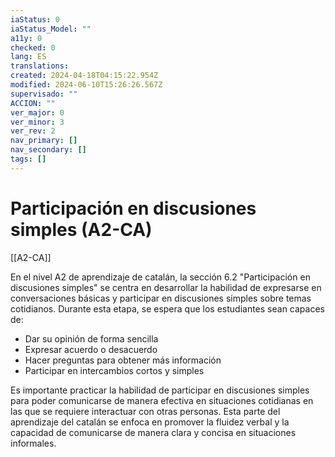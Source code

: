 ```yaml
---
iaStatus: 0
iaStatus_Model: ""
a11y: 0
checked: 0
lang: ES
translations: 
created: 2024-04-18T04:15:22.954Z
modified: 2024-06-10T15:26:26.567Z
supervisado: ""
ACCION: ""
ver_major: 0
ver_minor: 3
ver_rev: 2
nav_primary: []
nav_secondary: []
tags: []
---
```

# Participación en discusiones simples (A2-CA)

[[A2-CA]]

En el nivel A2 de aprendizaje de catalán, la sección 6.2 "Participación en discusiones simples" se centra en desarrollar la habilidad de expresarse en conversaciones básicas y participar en discusiones simples sobre temas cotidianos. Durante esta etapa, se espera que los estudiantes sean capaces de:

- Dar su opinión de forma sencilla
- Expresar acuerdo o desacuerdo
- Hacer preguntas para obtener más información
- Participar en intercambios cortos y simples

Es importante practicar la habilidad de participar en discusiones simples para poder comunicarse de manera efectiva en situaciones cotidianas en las que se requiere interactuar con otras personas. Esta parte del aprendizaje del catalán se enfoca en promover la fluidez verbal y la capacidad de comunicarse de manera clara y concisa en situaciones informales.

